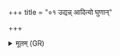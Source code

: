 +++
title = "०१ उद्यन्न् आदित्यो घुणान्"

+++
<details><summary>मूलम् (GR)</summary>

उद्यन्न् आदित्यो घुणान् हन्तु  
सूर्यो निम्रोचन् रश्मिभिर् हन्तु ।  
तावन् नो अभिसंहितम् ॥
</details>